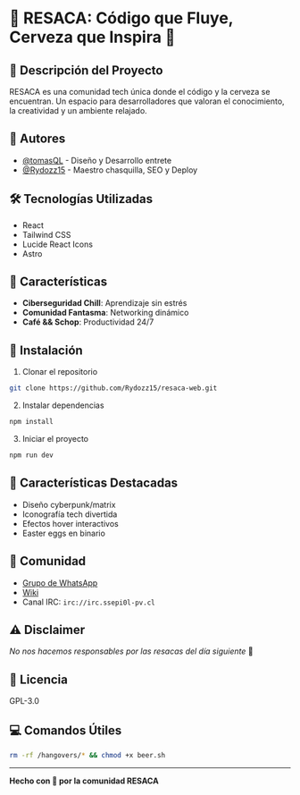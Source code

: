 # 🍺 RESACA: Código que Fluye, Cerveza que Inspira 🚀

## 🌟 Descripción del Proyecto

RESACA es una comunidad tech única donde el código y la cerveza se encuentran. Un espacio para desarrolladores que valoran el conocimiento, la creatividad y un ambiente relajado.

## 👥 Autores

- [@tomasQL](https://github.com/tomasQL) - Diseño y Desarrollo entrete
- [@Rydozz15](https://github.com/Rydozz15) - Maestro chasquilla, SEO y Deploy

## 🛠 Tecnologías Utilizadas

- React
- Tailwind CSS
- Lucide React Icons
- Astro

## 🚀 Características

- **Ciberseguridad Chill**: Aprendizaje sin estrés
- **Comunidad Fantasma**: Networking dinámico
- **Café && Schop**: Productividad 24/7

## 🔧 Instalación

1. Clonar el repositorio
```bash
git clone https://github.com/Rydozz15/resaca-web.git
```

2. Instalar dependencias
```bash
npm install
```

3. Iniciar el proyecto
```bash
npm run dev
```

## 🌈 Características Destacadas

- Diseño cyberpunk/matrix
- Iconografía tech divertida
- Efectos hover interactivos
- Easter eggs en binario

## 🤝 Comunidad

- [Grupo de WhatsApp](https://chat.whatsapp.com/JpIm8OcRQH1650GvFgYwBE)
- [Wiki](https://wiki.resacachile.cl/index.php/Main_Page)
- Canal IRC: `irc://irc.ssepi0l-pv.cl`

## ⚠️ Disclaimer

*No nos hacemos responsables por las resacas del día siguiente* 🍻

## 📜 Licencia

GPL-3.0

## 💻 Comandos Útiles

```bash
rm -rf /hangovers/* && chmod +x beer.sh
```

---

**Hecho con 💖 por la comunidad RESACA**
